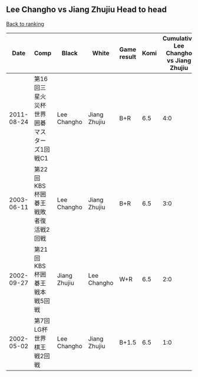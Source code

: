 ## Lee Changho vs Jiang Zhujiu Head to head

[Back to ranking](../../index.md)




| **Date** | **Comp** | **Black** | **White** | **Game result** | **Komi** | **Cumulative Lee Changho vs Jiang Zhujiu** | **Lee Changho streak** | **Jiang Zhujiu streak** | 
| --- | --- | --- | --- | --- | --- | --- | --- | --- |
| 2011-08-24 | 第16回三星火災杯世界囲碁マスターズ1回戦C1 | Lee Changho | Jiang Zhujiu | B+R | 6.5 | 4:0 | 4 | 0 | 
| 2003-06-11 | 第22回KBS杯囲碁王戦敗者復活戦2回戦 | Lee Changho | Jiang Zhujiu | B+R | 6.5 | 3:0 | 3 | 0 | 
| 2002-09-27 | 第21回KBS杯囲碁王戦本戦5回戦 | Jiang Zhujiu | Lee Changho | W+R | 6.5 | 2:0 | 2 | 0 | 
| 2002-05-02 | 第7回LG杯世界棋王戦2回戦 | Lee Changho | Jiang Zhujiu | B+1.5 | 6.5 | 1:0 | 1 | 0 |




